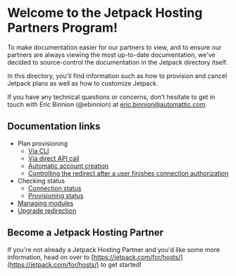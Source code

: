 # Welcome to the Jetpack Hosting Partners Program!

To make documentation easier for our partners to view, and to ensure our partners are always viewing the most up-to-date documentation, we've decided to source-control the documentation in the Jetpack directory itself.

In this directory, you'll find information such as how to provision and cancel Jetpack plans as well as how to customize Jetpack.

If you have any technical questions or concerns, don’t hesitate to get in touch with Eric Binnion (@ebinnion) at eric.binnion@automattic.com.

## Documentation links

- Plan provisioning
  - [Via CLI](jetpack/plan-provisioning.md)
  - [Via direct API call](jetpack/plan-provisioning-direct-api.md)
  - [Automatic account creation](jetpack/automatic-account-creation-connection.md)
  - [Controlling the redirect after a user finishes connection authorization](jetpack/redirect-after-authorization.md)
- Checking status
  - [Connection status](jetpack/determining-connection-status.md)
  - [Provisioning status](jetpack/determining-provisioning-status.md)
- [Managing modules](jetpack/managing-modules.md)
- [Upgrade redirection](jetpack/upgrade-redirection.md)

## Become a Jetpack Hosting Partner

If you're not already a Jetpack Hosting Partner and you'd like some more information, head on over to [https://jetpack.com/for/hosts/](https://jetpack.com/for/hosts/) to get started!
